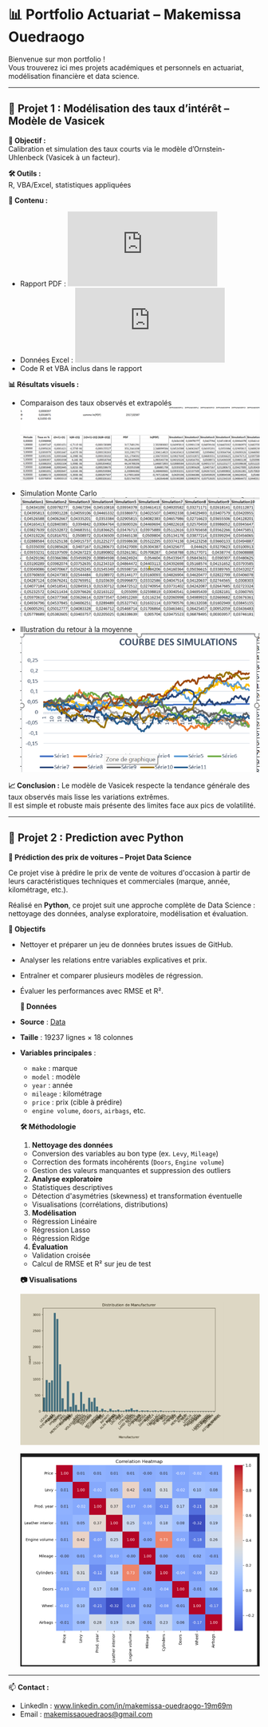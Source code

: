 
# 📊 Portfolio Actuariat – Makemissa Ouedraogo

Bienvenue sur mon portfolio !  
Vous trouverez ici mes projets académiques et personnels en actuariat, modélisation financière et data science.

---

## 📌 Projet 1 : Modélisation des taux d’intérêt – Modèle de Vasicek

**🎯 Objectif :**  
Calibration et simulation des taux courts via le modèle d’Ornstein-Uhlenbeck (Vasicek à un facteur).  

**🛠 Outils :**  
R, VBA/Excel, statistiques appliquées

**📂 Contenu :**
- Rapport PDF : ![`projet_modèle_de_Vasicek_massvie_perso.pdf`](https://github.com/Makemissa/Portfolio-Actuariat/blob/main/projet_mod%C3%A8le_de_Vasicek_massvie%20perso.pdf)
- Données Excel : ![`Nouvelle_courbe_650_periodes123.xlsm`](https://github.com/Makemissa/Portfolio-Actuariat/blob/main/Nouvelle%20courbe%20650%20pA%CC%83%C2%A9riodes123.xlsm)
- Code R et VBA inclus dans le rapport

**📊 Résultats visuels :**
- Comparaison des taux observés et extrapolés  
  ![Taux observés vs extrapolés](https://github.com/Makemissa/Portfolio-Actuariat/blob/main/Taux%20vs%20Simulation.png)

- Simulation Monte Carlo  
  ![Simulation Monte Carlo](https://github.com/Makemissa/Portfolio-Actuariat/blob/main/Simulation%20Monte%20Carlo.png)

- Illustration du retour à la moyenne  
  ![Retour à la moyenne](https://github.com/Makemissa/Portfolio-Actuariat/blob/main/Courbe%20Simulation.png)

**📈 Conclusion :**
Le modèle de Vasicek respecte la tendance générale des taux observés mais lisse les variations extrêmes.  
Il est simple et robuste mais présente des limites face aux pics de volatilité.

---

## 📌 Projet 2 : Prediction avec Python

  **🚗 Prédiction des prix de voitures – Projet Data Science** 

Ce projet vise à prédire le prix de vente de voitures d'occasion à partir de leurs caractéristiques techniques et commerciales (marque, année, kilométrage, etc.).

Réalisé en **Python**, ce projet suit une approche complète de Data Science : nettoyage des données, analyse exploratoire, modélisation et évaluation.

  **🎯 Objectifs**
- Nettoyer et préparer un jeu de données brutes issues de GitHub.
- Analyser les relations entre variables explicatives et prix.
- Entraîner et comparer plusieurs modèles de régression.
- Évaluer les performances avec RMSE et R².

  **📂 Données**
- **Source** : [Data](https://github.com/Makemissa/Portfolio-Actuariat/blob/main/car_price_prediction.csv)
- **Taille** : 19237 lignes × 18 colonnes
- **Variables principales** :
  - `make` : marque
  - `model` : modèle
  - `year` : année
  - `mileage` : kilométrage
  - `price` : prix (cible à prédire)
  - `engine volume`, `doors`, `airbags`, etc.



  **🛠 Méthodologie**
    1. **Nettoyage des données**
     - Conversion des variables au bon type (ex. `Levy`, `Mileage`)
     - Correction des formats incohérents (`Doors`, `Engine volume`)
     - Gestion des valeurs manquantes et suppression des outliers
    2. **Analyse exploratoire**
     - Statistiques descriptives
     - Détection d'asymétries (skewness) et transformation éventuelle
     - Visualisations (corrélations, distributions)
    3. **Modélisation**
     - Régression Linéaire
     - Régression Lasso 
     - Régression Ridge
    4. **Évaluation**
     - Validation croisée
     - Calcul de RMSE et R² sur jeu de test


  **📷 Visualisations**

  ![Importance des variables](https://github.com/Makemissa/Portfolio-Actuariat/blob/main/Screenshot%202025-07-08%20182955.png)
  
  ![Importance des variables](https://github.com/Makemissa/Portfolio-Actuariat/blob/main/Screenshot%202025-07-09%20112608.png)

---



📫 **Contact :**
- LinkedIn : www.linkedin.com/in/makemissa-ouedraogo-19m69m
- Email : makemissaouedraos@gmail.com
